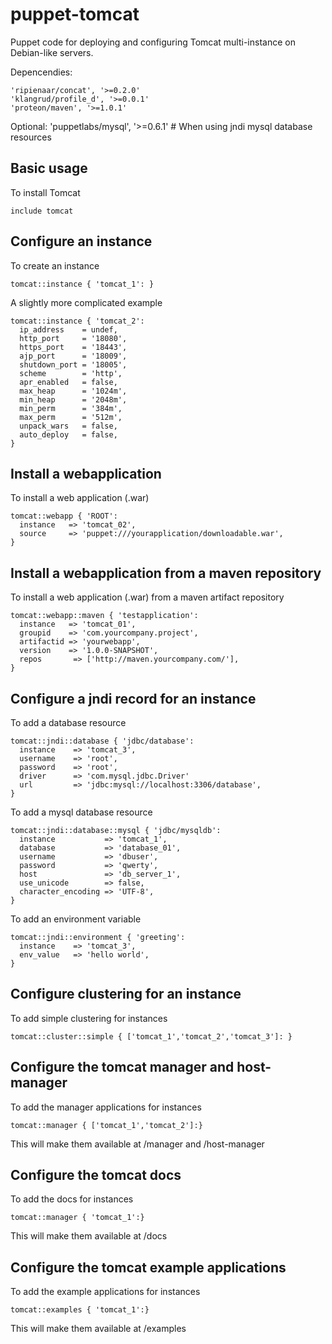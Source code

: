 puppet-tomcat
=============

Puppet code for deploying and configuring Tomcat multi-instance on Debian-like servers.

Depencendies:

    'ripienaar/concat', '>=0.2.0'
    'klangrud/profile_d', '>=0.0.1'
    'proteon/maven', '>=1.0.1'
    
Optional:
	'puppetlabs/mysql',  '>=0.6.1' # When using jndi mysql database resources

Basic usage
-------------------------
To install Tomcat

    include tomcat

Configure an instance
-------------------------
To create an instance

    tomcat::instance { 'tomcat_1': }

A slightly more complicated example

    tomcat::instance { 'tomcat_2':
      ip_address    = undef,
      http_port     = '18080',
      https_port    = '18443',
      ajp_port      = '18009',
      shutdown_port = '18005',
      scheme        = 'http',
      apr_enabled   = false,
      max_heap      = '1024m',
      min_heap      = '2048m',
      min_perm      = '384m',
      max_perm      = '512m',
      unpack_wars   = false,
      auto_deploy   = false,
    }
    
Install a webapplication
-------------------------
To install a web application (.war)

    tomcat::webapp { 'ROOT': 
      instance   => 'tomcat_02',
      source	 => 'puppet:///yourapplication/downloadable.war',
    }

Install a webapplication from a maven repository
-------------------------
To install a web application (.war) from a maven artifact repository
    
    tomcat::webapp::maven { 'testapplication': 
      instance   => 'tomcat_01',
      groupid    => 'com.yourcompany.project',
      artifactid => 'yourwebapp',
      version    => '1.0.0-SNAPSHOT',
      repos		  => ['http://maven.yourcompany.com/'],
    }

Configure a jndi record for an instance
-------------------------
To add a database resource

    tomcat::jndi::database { 'jdbc/database':
      instance    => 'tomcat_3',
      username    => 'root',
      password    => 'root',
      driver      => 'com.mysql.jdbc.Driver'
      url         => 'jdbc:mysql://localhost:3306/database',
    }
    
To add a mysql database resource 

    tomcat::jndi::database::mysql { 'jdbc/mysqldb':
      instance    		 => 'tomcat_1',
      database	  		 => 'database_01',
      username	  		 => 'dbuser',
      password	  		 => 'qwerty',
      host        		 => 'db_server_1',
      use_unicode 		 => false,
      character_encoding => 'UTF-8',
    }
    
To add an environment variable 

    tomcat::jndi::environment { 'greeting':
      instance    => 'tomcat_3',
      env_value   => 'hello world',
    }
    
Configure clustering for an instance
-------------------------
To add simple clustering for instances

    tomcat::cluster::simple { ['tomcat_1','tomcat_2','tomcat_3']: }

Configure the tomcat manager and host-manager
-------------------------
To add the manager applications for instances

    tomcat::manager { ['tomcat_1','tomcat_2']:}

This will make them available at /manager and /host-manager
    
Configure the tomcat docs
-------------------------
To add the docs for instances

    tomcat::manager { 'tomcat_1':}

This will make them available at /docs

Configure the tomcat example applications
-------------------------
To add the example applications for instances

    tomcat::examples { 'tomcat_1':}

This will make them available at /examples
